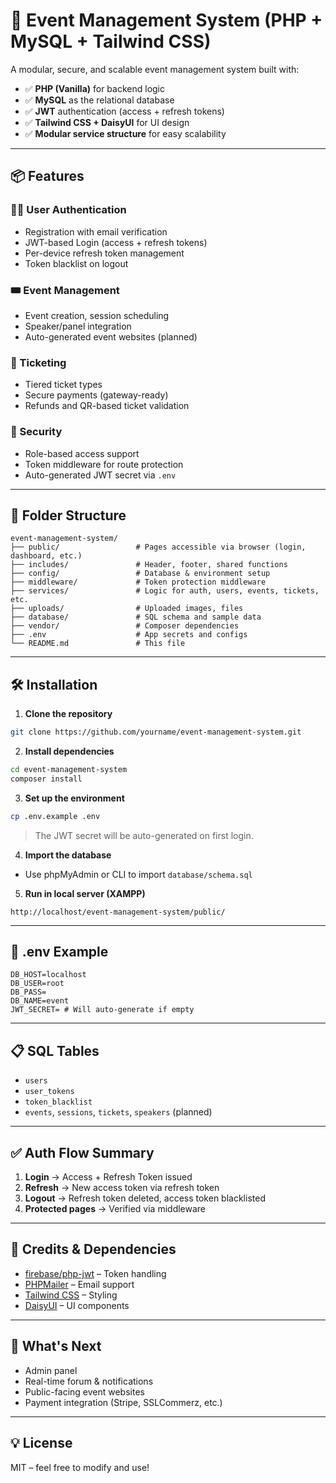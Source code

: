 # 📅 Event Management System (PHP + MySQL + Tailwind CSS)

A modular, secure, and scalable event management system built with:

- ✅ **PHP (Vanilla)** for backend logic
- ✅ **MySQL** as the relational database
- ✅ **JWT** authentication (access + refresh tokens)
- ✅ **Tailwind CSS + DaisyUI** for UI design
- ✅ **Modular service structure** for easy scalability

---

## 📦 Features

### 🧑‍💼 User Authentication
- Registration with email verification
- JWT-based Login (access + refresh tokens)
- Per-device refresh token management
- Token blacklist on logout

### 🎟️ Event Management
- Event creation, session scheduling
- Speaker/panel integration
- Auto-generated event websites (planned)

### 🎫 Ticketing
- Tiered ticket types
- Secure payments (gateway-ready)
- Refunds and QR-based ticket validation

### 🔐 Security
- Role-based access support
- Token middleware for route protection
- Auto-generated JWT secret via `.env`

---

## 📁 Folder Structure

```
event-management-system/
├── public/                 # Pages accessible via browser (login, dashboard, etc.)
├── includes/               # Header, footer, shared functions
├── config/                 # Database & environment setup
├── middleware/             # Token protection middleware
├── services/               # Logic for auth, users, events, tickets, etc.
├── uploads/                # Uploaded images, files
├── database/               # SQL schema and sample data
├── vendor/                 # Composer dependencies
├── .env                    # App secrets and configs
└── README.md               # This file
```

---

## 🛠 Installation

1. **Clone the repository**
```bash
git clone https://github.com/yourname/event-management-system.git
```

2. **Install dependencies**
```bash
cd event-management-system
composer install
```

3. **Set up the environment**
```bash
cp .env.example .env
```
> The JWT secret will be auto-generated on first login.

4. **Import the database**
- Use phpMyAdmin or CLI to import `database/schema.sql`

5. **Run in local server (XAMPP)**
```
http://localhost/event-management-system/public/
```

---

## 🔐 .env Example
```env
DB_HOST=localhost
DB_USER=root
DB_PASS=
DB_NAME=event
JWT_SECRET= # Will auto-generate if empty
```

---

## 📋 SQL Tables
- `users`
- `user_tokens`
- `token_blacklist`
- `events`, `sessions`, `tickets`, `speakers` (planned)

---

## ✅ Auth Flow Summary

1. **Login** → Access + Refresh Token issued
2. **Refresh** → New access token via refresh token
3. **Logout** → Refresh token deleted, access token blacklisted
4. **Protected pages** → Verified via middleware

---

## 📌 Credits & Dependencies
- [firebase/php-jwt](https://github.com/firebase/php-jwt) – Token handling
- [PHPMailer](https://github.com/PHPMailer/PHPMailer) – Email support
- [Tailwind CSS](https://tailwindcss.com/) – Styling
- [DaisyUI](https://daisyui.com/) – UI components

---

## 🚀 What's Next
- Admin panel
- Real-time forum & notifications
- Public-facing event websites
- Payment integration (Stripe, SSLCommerz, etc.)

---

## 💡 License
MIT – feel free to modify and use!

#
